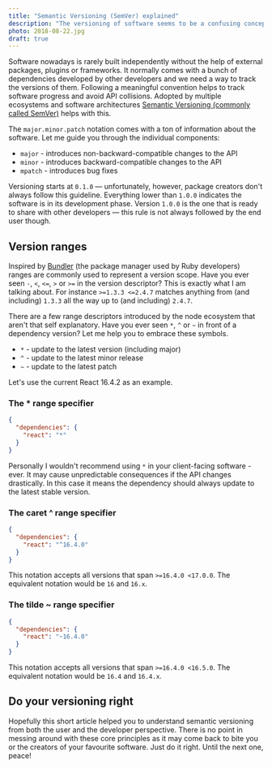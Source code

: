 ```yaml
---
title: "Semantic Versioning (SemVer) explained"
description: "The versioning of software seems to be a confusing concept for developers. The meaning behind the versioning format isn't coming out of the blue so let me help you to understand it."
photo: 2018-08-22.jpg
draft: true
---
```


Software nowadays is rarely built independently without the help of external packages, plugins or frameworks. It normally comes with a bunch of dependencies developed by other developers and we need a way to track the versions of them. Following a meaningful convention helps to track software progress and avoid API collisions. Adopted by multiple ecosystems and software architectures [Semantic Versioning (commonly called SemVer)](https://semver.org/) helps with this.

The `major.minor.patch` notation comes with a ton of information about the software. Let me guide you through the individual components:

- `major` - introduces non-backward-compatible changes to the API
- `minor` - introduces backward-compatible changes to the API
- `mpatch` - introduces bug fixes

Versioning starts at `0.1.0` — unfortunately, however, package creators don't always follow this guideline. Everything lower than `1.0.0` indicates the software is in its development phase. Version `1.0.0` is the one that is ready to share with other developers — this rule is not always followed by the end user though.

## Version ranges

Inspired by [Bundler](https://bundler.io/) (the package manager used by Ruby developers) ranges are commonly used to represent a version scope. Have you ever seen `-`, `<`, `<=`, `>` or `>=` in the version descriptor? This is exactly what I am talking about. For instance `>=1.3.3 <=2.4.7` matches anything from (and including) `1.3.3` all the way up to (and including) `2.4.7`.

There are a few range descriptors introduced by the node ecosystem that aren't that self explanatory. Have you ever seen `*`, `^` or `~` in front of a dependency version? Let me help you to embrace these symbols.

- `*` - update to the latest version (including major)
- `^` - update to the latest minor release
- `~` - update to the latest patch

Let's use the current React 16.4.2 as an example.

### The * range specifier

```json
{
  "dependencies": {
    "react": "*"
  }
}
```

Personally I wouldn't recommend using `*` in your client-facing software - ever. It may cause unpredictable consequences if the API changes drastically. In this case it means the dependency should always update to the latest stable version.

### The caret ^ range specifier

```json
{
  "dependencies": {
    "react": "^16.4.0"
  }
}
```

This notation accepts all versions that span `>=16.4.0 <17.0.0`. The equivalent notation would be `16` and `16.x`.

### The tilde ~ range specifier

```json
{
  "dependencies": {
    "react": "~16.4.0"
  }
}
```

This notation accepts all versions that span `>=16.4.0 <16.5.0`. The equivalent notation would be `16.4` and `16.4.x`.

## Do your versioning right

Hopefully this short article helped you to understand semantic versioning from both the user and the developer perspective. There is no point in messing around with these core principles as it may come back to bite you or the creators of your favourite software. Just do it right. Until the next one, peace!
